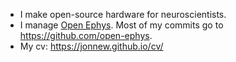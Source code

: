 - I make open-source hardware for neuroscientists.
- I manage [Open Ephys](https://open-ephys.org/). Most of my commits go to https://github.com/open-ephys.
- My cv: https://jonnew.github.io/cv/

